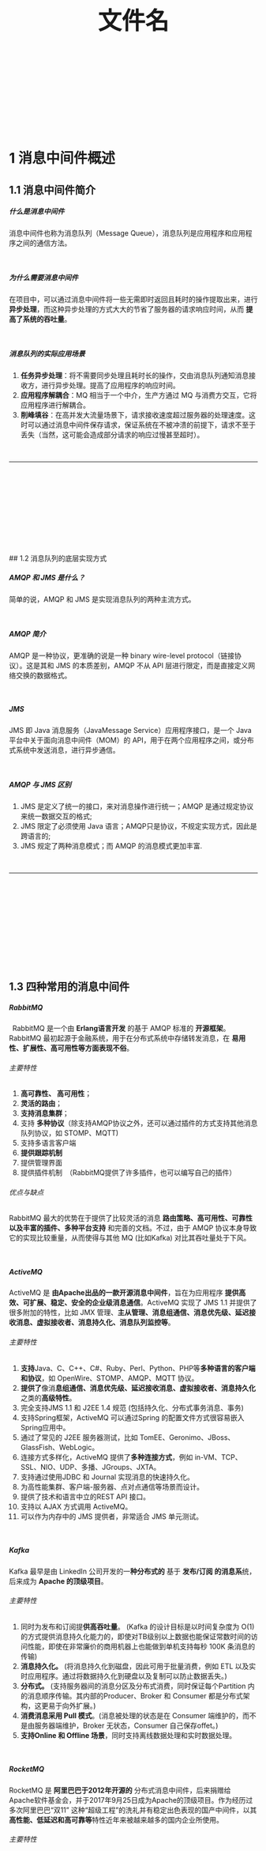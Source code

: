 <div STYLE="page-break-after: always;">
	<br>
    <br>
    <br>
    <br>
    <br>
    <br>
    <br>
    <br>
    <br>
    <br>
	<center><h3><font size="20px">
        文件名
    </font></h3></center>
	<br>
    <br>
    <br>
    <br>
    <br>
    <br>
    <br>
    <br>
    <br>
    <br>
</div>

# 1	消息中间件概述

## 1.1	消息中间件简介

##### 什么是消息中间件

消息中间件也称为消息队列（Message Queue），消息队列是应用程序和应用程序之间的通信方法。

<br>

##### 为什么需要消息中间件

在项目中，可以通过消息中间件将一些无需即时返回且耗时的操作提取出来，进行 **异步处理**，而这种异步处理的方式大大的节省了服务器的请求响应时间，从而 **提高了系统的吞吐量**。

<br>

##### 消息队列的实际应用场景

1. **任务异步处理**：将不需要同步处理且耗时长的操作，交由消息队列通知消息接收方，进行异步处理。提高了应用程序的响应时间。
2. **应用程序解耦合**：MQ 相当于一个中介，生产方通过 MQ 与消费方交互，它将应用程序进行解耦合。
3. **削峰填谷**：在高并发大流量场景下，请求接收速度超过服务器的处理速度。这时可以通过消息中间件保存请求，保证系统在不被冲溃的前提下，请求不至于丢失（当然，这可能会造成部分请求的响应过慢甚至超时）。

<br>

---

<div STYLE="page-break-after: always;"><br>
    <br>
    <br>
    <br>
    <br>
    <br>
    <br>
    <br>
    <br>
    <br></div>
## 1.2	消息队列的底层实现方式

##### AMQP 和 JMS 是什么？

简单的说，AMQP 和 JMS 是实现消息队列的两种主流方式。

<br>

##### AMQP 简介

AMQP 是一种协议，更准确的说是一种 binary wire-level protocol（链接协议）。这是其和 JMS 的本质差别，AMQP 不从 API 层进行限定，而是直接定义网络交换的数据格式。

<br>

##### JMS

JMS 即 Java 消息服务（JavaMessage Service）应用程序接口，是一个 Java 平台中关于面向消息中间件（MOM）的 API，用于在两个应用程序之间，或分布式系统中发送消息，进行异步通信。

<br>

##### AMQP 与 JMS 区别

1. JMS 是定义了统一的接口，来对消息操作进行统一；AMQP 是通过规定协议来统一数据交互的格式;
2. JMS 限定了必须使用 Java 语言；AMQP只是协议，不规定实现方式，因此是跨语言的;
3. JMS 规定了两种消息模式；而 AMQP 的消息模式更加丰富.

<br>

---

<div STYLE="page-break-after: always;"><br>
    <br>
    <br>
    <br>
    <br>
    <br>
    <br>
    <br>
    <br>
    <br></div>

## 1.3	四种常用的消息中间件

##### RabbitMQ

 RabbitMQ 是一个由 **Erlang语言开发** 的基于 AMQP 标准的 **开源框架**。RabbitMQ 最初起源于金融系统，用于在分布式系统中存储转发消息，在 **易用性、扩展性、高可用性等方面表现不俗**。

###### 主要特性

1. **高可靠性、 高可用性**；
2. **灵活的路由**；
3. **支持消息集群**；
4. 支持 **多种协议**（除支持AMQP协议之外，还可以通过插件的方式支持其他消息队列协议，如 STOMP、MQTT)
5. 支持多语言客户端
6. **提供跟踪机制**
7. 提供管理界面
8. 提供插件机制 （RabbitMQ提供了许多插件，也可以编写自己的插件）

###### 优点与缺点

RabbitMQ 最大的优势在于提供了比较灵活的消息 **路由策略、高可用性、可靠性以及丰富的插件、多种平台支持** 和完善的文档。不过，由于 AMQP 协议本身导致它的实现比较重量，从而使得与其他 MQ (比如Kafka) 对比其吞吐量处于下风。

<br>

##### ActiveMQ

ActiveMQ 是 **由Apache出品的一款开源消息中间件**，旨在为应用程序 **提供高效、可扩展、稳定、安全的企业级消息通信**。ActiveMQ 实现了 JMS 1.1 并提供了很多附加的特性，比如 JMX 管理、**主从管理、消息组通信、消息优先级、延迟接收消息、虚拟接收者、消息持久化、消息队列监控等**。

###### 主要特性

1. **支持**Java、C、C++、C#、Ruby、Perl、Python、PHP等**多种语言的客户端和协议**，如 OpenWire、STOMP、AMQP、MQTT 协议。
2. **提供了**像消**息组通信、消息优先级、延迟接收消息、虚拟接收者、消息持久化**之类的**高级特性**。
3. 完全支持JMS 1.1 和 J2EE 1.4 规范 (包括持久化、分布式事务消息、事务)
4. 支持Spring框架，ActiveMQ 可以通过Spring 的配置文件方式很容易嵌入Spring应用中。
5. 通过了常见的 J2EE 服务器测试，比如 TomEE、Geronimo、JBoss、GlassFish、WebLogic。
6. 连接方式多样化，ActiveMQ 提供了**多种连接方式**，例如 in-VM、TCP、SSL、NIO、UDP、多播、JGroups、JXTA。
7. 支持通过使用JDBC 和 Journal 实现消息的快速持久化。
8. 为高性能集群、客户端-服务器、点对点通信等场景而设计。
9. 提供了技术和语言中立的REST API 接口。
10. 支持以 AJAX 方式调用 ActiveMQ。
11. 可以作为内存中的 JMS 提供者，非常适合 JMS 单元测试。

<br>

##### Kafka

Kafka 最早是由 LinkedIn 公司开发的一**种分布式的** 基于 **发布/订阅 的消息系**统，后来成为 **Apache 的顶级项目**。

###### 主要特性

1. 同时为发布和订阅提**供高吞吐量**。 (Kafka 的设计目标是以时间复杂度为 O(1) 的方式提供消息持久化能力的，即使对TB级别以上数据也能保证常数时间的访问性能，即使在非常廉价的商用机器上也能做到单机支持每秒 100K 条消息的传输)
2. **消息持久化。** (将消息持久化到磁盘，因此可用于批量消费，例如 ETL 以及实时应用程序。通过将数据持久化到硬盘以及复制可以防止数据丢失。)
3. **分布式。**   (支持服务器间的消息分区及分布式消费，同时保证每个Partition 内的消息顺序传输。其内部的Producer、Broker 和 Consumer 都是分布式架构，这更易于向外扩展。)
4. **消费消息采用 Pull 模式**。(消息被处理的状态是在 Consumer 端维护的，而不是由服务器端维护，Broker 无状态，Consumer 自己保存offet。)
5. **支持Online 和 Offline 场景**，同时支持离线数据处理和实时数据处理。

<br>

##### RocketMQ

RocketMQ 是 **阿里巴巴于2012年开源的** 分布式消息中间件，后来捐赠给 Apache软件基金会，并于2017年9月25日成为Apache的顶级项目。作为经历过多次阿里巴巴“双11” 这种“超级工程”的洗礼并有稳定出色表现的国产中间件，以其**高性能、低延迟和高可靠等**特性近年来被越来越多的国内企业所使用。

###### 主要特性

1. **具有灵活的可扩展性**：RocketMQ 天然支持集群，其核心四大组件（NameServer、Broker、Producer、Consumer）的每一个都可以在没有单点故障的情况下进行水平扩展。
2. **具有海量消息堆积能力**。 （RocketMQ 采用零拷贝原理实现了超大量消息的堆积能力，据说单机已经可以支持亿级消息堆积，而且在堆积了这么多消息后依然保持写入低延迟。
3. **支持顺序消息**：RocketMQ 可以保证消息消费者按照消息发送的顺序对消息进行消费。顺序消息分为全局有序消息和局部有序消息，一般推荐使用局部有序消息，即生产者通过将某一类消息按顺序发送至同一个队列中来实现。
4. **支持多种消息过滤方式**：消息过滤分为在服务器端过滤和在消费端过滤。在服务器端过滤时可以按照消息消费者的要求进行过滤，优点是减少了不必要的消息传输，缺点是增加了消息服务器的负担，实现相对复杂。消费端过滤则完全由具体应用自定义实现，这种方式更加灵活，缺点是很多无用的消息会被传输给消息消费者。
5. **支持事务消息**：RocketMQ 除支持普通消息、顺序消息之外，还支持事务消息，这个特性对于分布式事务来说提供了另一种解决思路。
6. **支持回溯消费**：回溯消费是指对于消费者已经消费成功的消息，由于业务需求需要重新消费。RocketMQ 支持按照时间回溯消费，时间维度精确到毫秒，可以向前回溯，也可以向后回溯。

<br>

---

<div STYLE="page-break-after: always;"><br>
    <br>
    <br>
    <br>
    <br>
    <br>
    <br>
    <br>
    <br>
    <br></div>

# 2	RabbitMQ

## 2.1	RabbitMQ 的架构设计

##### RabbitMQ 采用的通讯协议

RabbitMQ 底层采用 AMQP 实现。在 mq 领域中，producer 将 msg 发送到 queue，然后 consumer 通过消费 queue，完成 producer 和 consumer 之间的解耦。

rabbitmq 是由 Exchange 决定 msg 应该怎么样发送到目标 queue

<br>

##### 核心概念

1. **Broker**：它提供一种传输服务，它的角色就是维护一条从生产者到消费者的路线，保证数据能按照指定的方式进行传输
2. **Exchange**：消息交换机,它指定消息按什么规则,路由到哪个队列。 
3. **Queue**：消息的载体,每个消息都会被投到一个或多个队列。 
4. **Binding**：绑定，它的作用就是把 exchange 和 queue 按照路由规则绑定起来.
5. **Routing Key**：路由关键字，exchange 根据这个关键字进行消息投递。 
6. **vhost**：虚拟主机,一个 broker 里可以有多个 vhost，用作不同用户的权限分离。
7. **Producer**：消息生产者,就是投递消息的程序. 
8. **Consumer**：消息消费者,就是接受消息的程序. 
9. **Channel**：消息通道,在客户端的每个连接里,可建立多个channel

<br>

##### RabbitMQ 的Exchange

1. **Direct Exchange**：直接匹配，通过 Exchange 名称 + RountingKey 来发送与接收消息；
2. **Fanout Exchange**：广播订阅,向所有的消费者发布消息,但是只有消费者将队列绑定到该路由器才能收到消息，忽略Routing Key；
3. **Topic Exchange**：主题匹配订阅,这里的主题指的是 RoutingKey，RoutingKey 可以采用通配符，如：\* 或 \#，RoutingKey 命名采用 \. 来分隔多个词，只有消息这将队列绑定到该路由器且指定RoutingKey符合匹配规则时才能收到消息；
4. **Headers Exchange**：消息头订阅，消息发布前，为消息定义一个或多个键值对的消息头，然后消费者接收消息同时需要定义类似的键值对请求头：(如：x-mactch=all 或者 x_match=any)，只有请求头与消息头匹配，才能接收消息，忽略 RoutingKey；
5. **默认的exchange**：如果用空字符串去声明一个exchange，那么系统就会使用”amq.direct”这个exchange，我们创建一个 queue 时，默认的都会有一个和新建 queue 同名的 routingKey 绑定到这个默认的 exchange 上去。

<br>

----

<div STYLE="page-break-after: always;"><br>
    <br>
    <br>
    <br>
    <br>
    <br>
    <br>
    <br>
    <br>
    <br></div>
## 2.2	RabbitMQ 如何确保消息发送和消息接收

##### 消息发送确认

###### ConfirmCallback方法

ConfirmCallback 是一个回调接口，消息发送到 Broker 后触发回调，确认消息是否到达 Broker 服务器，**也就是只确认是否正确到达 Exchange 中。**

###### ReturnCallback方法

通过实现 ReturnCallback 接口，启动消息失败返回，此接口是在交换器路由不到队列时触发回调，该方法可以不使用，因为交换器和队列是在代码里绑定的，如果消息成功投递到 Broker 后几乎不存在绑定队列失败，除非你代码写错了。

<br>

##### 消息接收确认

RabbitMQ 消息确认机制（ACK）默认是自动确认的，自动确认会在消息发送给消费者后立即确认，但存在丢失消息的可能，如果消费端消费逻辑抛出异常，假如你用回滚了也只是保证了数据的一致性，但是消息还是丢了，也就是消费端没有处理成功这条消息，那么就相当于丢失了消息。

###### 消息确认的三种模式

1. AcknowledgeMode.NONE：自动确认。
2. AcknowledgeMode.AUTO：根据情况确认。
3. AcknowledgeMode.MANUAL：手动确认。消费者收到消息后，手动调用 Basic.Ack（确认当前消息）、 Basic.Nack（否定当前消息） 、 Basic.Reject（拒绝当前消息） 后，RabbitMQ 收到这些消息后，才认为本次投递完成。

<br>

---

<div STYLE="page-break-after: always;"><br>
    <br>
    <br>
    <br>
    <br>
    <br>
    <br>
    <br>
    <br>
    <br></div>

## 2.3	RabbitMQ 事务消息原理是什么

##### 发送方事务

开启事务，发送多条数据，事务提交或回滚是原子的，要么都提交，要么都回滚

<br>

##### 消费方事务

rabbitmq 的消费行为会触发 queue 中 msg 的是否删除、是否重新放回队列等行为。所以，消费方的 ack 必须手动提交的，且最终确定以事务的提交和回滚决定。

<br>

---

<div STYLE="page-break-after: always;"><br>
    <br>
    <br>
    <br>
    <br>
    <br>
    <br>
    <br>
    <br>
    <br></div>

## 2.4	RabbitMQ死信队列、延时队列分别是什么

##### 什么是死信

队列中的消息被拒绝、或过期后就成为了死信。

<br>

##### 死信队列

死信可以被重新发布到另一个交换器，这个交换器就是 DLX（Dead Letter Exchange，死信交换器），与 DLX 绑定的队列称为死信队列。

<br>

##### 造成死信的原因

1. 信息被拒绝
2. 信息超时
3. 超过了队列的最大长度

<br>

##### 过期消息

在 rabbitmq 中可以通过两种方式设置消息的过期时间：

1. **队列设置**：在队列申明的时候使用 x-message-ttl 参数（单位毫秒）设置过期时间。设置后，该队列中所有的消息都存在相同的过期时间。
2. **单个消息设置**：设置消息属性的 expiration 参数（单位毫秒）的值，每条消息的过期时间都是独立的。

<br>

##### 延迟队列

延迟队列存储的是延迟消息。

###### 什么是延迟消息

延迟消息指的是，当消息被发发布出去之后，并不立即投递给消费者，而是在指定时间之后投递。

###### rabbitMq 中的延迟队列实现

**rabbitMq 没有直接支持延迟队列，可以通过死信队列实现**。

在死信队列中，可以为普通交换器绑定多个消息队列，假设绑定过期时间为5分钟，10分钟和30分钟，3个消息队列，然后为每个消息队列设置DLX，为每个DLX关联一个死信队列。

当消息过期之后，被转存到对应的死信队列中，然后投递给指定的消费者消费。

<br>

---

<div STYLE="page-break-after: always;"><br>
    <br>
    <br>
    <br>
    <br>
    <br>
    <br>
    <br>
    <br>
    <br></div>

# 3	kafka 

## 3.1	kafka 的架构设计

##### 核心概念

###### broker

Kafka 集群包含一个或多个服务器，服务器节点称为 broker：

1. broker存储 topic 的数据。如果某 topic 有 N 个 partition，集群有 N 个 broker，那么每个 broker 存储该 topic 的一个 partition。
2. 如果某 topic 有 N 个 partition，集群有(N+M)个broker，那么其中有N个broker存储该topic的一个partition，剩下的M个broker不存储该topic的partition数据。
3. 如果某 topic 有 N 个 partition，集群中 broker 数目少于N个，那么一个 broker 存储该topic的一个或多个partition。在实际生产环境中，尽量避免这种情况的发生，这种情况容易导致Kafka集群数据不均衡。

###### Topic

每条发布到Kafka集群的消息都有一个类别，这个类别被称为 Topic（类似于数据库的表名）。物理上不同 Topic 的消息分开存储，逻辑上一个Topic的消息虽然保存于一个或多个broker上但用户只需指定消息的Topic即可生产或消费数据而不必关心数据存于何处）

######  Partition

topic中的数据分割为一个或多个partition。每个topic至少有一个partition。每个partition中的数据使用多个segment文件存储。partition中的数据是有序的，不同partition间的数据丢失了数据的顺序。如果topic有多个partition，消费数据时就不能保证数据的顺序。在需要严格保证消息的消费顺序的场景下，需要将partition数目设为1。

###### Leader

每个partition有多个副本，其中有且仅有一个作为Leader，Leader是当前负责数据的读写的partition。

###### Follower

Follower跟随Leader，所有写请求都通过Leader路由，数据变更会广播给所有Follower，Follower与Leader保持数据同步。如果Leader失效，则从Follower中选举出一个新的Leader。当Follower与Leader挂掉、卡住或者同步太慢，leader会把这个follower从“in sync replicas”（ISR）列表中删除，重新创建一个Follower。

###### Producer

生产者即数据的发布者，该角色将消息发布到Kafka的topic中。broker接收到生产者发送的消息后，broker将该消息追加到当前用于追加数据的segment文件中。生产者发送的消息，存储到一个partition中，生产者也可以指定数据存储的partition。

###### Consumer

消费者可以从broker中读取数据。消费者可以消费多个topic中的数据。

###### Consumer Group

每个Consumer属于一个特定的Consumer Group（可为每个Consumer指定group name，若不指定group name则属于默认的group）。这是kafka用来实现一个topic消息的广播（发给所有的consumer）和单播（发给任意一个consumer）的手段。一个topic可以有多个CG。topic的消息会复制-给consumer。如果需要实现广播，只要每个consumer有一个独立的CG就可以了。要实现单播只要所有的consumer在同一个CG。用CG还可以将consumer进行自由的分组而不需要多次发送消息到不同的topic。

###### Offset

kafka的存储文件都是按照offset.kafka来命名，用offset做名字的好处是方便查找。例如你想找位于2049的位置，只要找到2048.kafka的文件即可。当然the first offset就是00000000000.kafka

<br>

##### KAFKA 简介

KAFKA 天生是分布式的，满足 AKF 的 XYZ 轴特点，扩展性，可靠性，高性能是没得说。而且，kafka具备自己的特色，比如动态ISR集合，是在强一致性，过半一致性之外的另一个实现手。

kafka 是由 producer 决定 msg 发送到那个queue

<br>

---

<div STYLE="page-break-after: always;"><br>
    <br>
    <br>
    <br>
    <br>
    <br>
    <br>
    <br>
    <br>
    <br></div>

## 3.2	Kafka 消息丢失的场景有哪些

##### Kafka 消息丢失的三种场景

1. 生产者在生产过程中的消息丢失
2. broker 在故障后的消息丢失
3. 消费者在消费过程中的消息丢失

<br>

##### ACK机制

ack有3个可选值，分别是1，0，-1：

1. ack=0：生产者在生产过程中的消息丢失，简单来说就是，producer发送一次就不再发送了，不管是否发送成功。

2. ack=1：broker在故障后的消息丢失，简单来说就是，producer只要收到一个分区副本成功写入的通知就认为推送消息成功了。这里有一个地方需要注意，这个副本必须是leader副本。只有leader副本成功写入了，producer才会认为消息发送成功。

   注意，ack的默认值就是1。这个默认值其实就是吞吐量与可靠性的一个折中方案。生产上我们可以根据实际情况进行调整，比如如果你要追求高吞吐量，那么就要放弃可靠性。

3. ack=-1：生产侧和存储侧不会丢失数据，简单来说就是，producer只有收到分区内所有副本的成功写入的通知才认为推送消息成功了。

<br>

##### Offset机制

kafka消费者的三种消费语义：

1. at-most-once：最多一次，可能丢数据
2. at-least-once：最少一次，可能重复消费数据
3. exact-once message：精确一次

<br>

---

<div STYLE="page-break-after: always;"><br>
    <br>
    <br>
    <br>
    <br>
    <br>
    <br>
    <br>
    <br>
    <br></div>

## 3.3	kafka customer 的消息获取方式



Kafka最初考虑的问题是，customer应该从brokes拉取消息还是brokers将消息推送到consumer，也就是pull还push。

Kafka遵循了一种大部分消息系统共同的传统的设计：producer将消息推送到broker，consumer从broker拉取消息。

一些消息系统比如Scribe和Apache Flume采用了push模式，将消息推送到下游的consumer。

这样做有好处也有坏处：由broker决定消息推送的速率，对于不同消费速率的consumer就不太好处理了。

消息系统都致力于让consumer以最大的速率最快速的消费消息，但不幸的是，push模式下，当broker推送的速率远大于consumer消费的速率时，consumer恐怕就要崩溃了。

最终Kafka还是选取了传统的pull模式。

Pull模式的另外一个好处是consumer可以自主决定是否批量的从broker拉取数据。

Push模式必须在不知道下游consumer消费能力和消费策略的情况下决定是立即推送每条消息还是缓存之后批量推送。

如果为了避免consumer崩溃而采用较低的推送速率，将可能导致一次只推送较少的消息而造成浪费。

Pull模式下，consumer就可以根据自己的消费能力去决定这些策略。

Pull有个缺点是，如果broker没有可供消费的消息，将导致consumer不断在循环中轮询，直到新消息到达。

为了避免这点，Kafka有个参数可以让consumer阻塞知道新消息到达(当然也可以阻塞知道消息的数量达到某个特定的量这样就可以批量发

<br>

---

<div STYLE="page-break-after: always;"><br>
    <br>
    <br>
    <br>
    <br>
    <br>
    <br>
    <br>
    <br>
    <br></div>

## 3.4	Kafka中zk的作用是什么

Zookeeper是分布式协调，注意它不是数据库

kafka中使用了zookeeper的分布式锁和分布式配置及统一命名的分布式协调解决方案

在kafka的broker集群中的controller的选择，是通过zk的临时节点争抢获得的

brokerID等如果自增的话也是通过zk的节点version实现的全局唯一

kafka中broker中的状态数据也是存储在zk中，不过这里要注意，zk不是数据库，所以存储的属于元数据

而，新旧版本变化中，就把曾经的offset从zk中迁移出了zk

---

<div STYLE="page-break-after: always;"><br>
    <br>
    <br>
    <br>
    <br>
    <br>
    <br>
    <br>
    <br>
    <br></div>

## 3.5	Kafka中高性能如何保障

首先，性能的最大瓶颈依然是IO，这个是不能逾越的鸿沟

虽然，broker在持久化数据的时候已经最大努力的使用了磁盘的顺序读写

更进一步的性能优化是零拷贝的使用，也就是从磁盘日志到消费者客户端的数据传递，因为kafka是mq，对于msg不具备加工处理，所以得以实现

然后就是大多数分布式系统一样，总要做tradeoff，在速度与可用性/可靠性中挣扎

ACK的0，1，-1级别就是在性能和可靠中权衡

<br>

---

<div STYLE="page-break-after: always;"><br>
    <br>
    <br>
    <br>
    <br>
    <br>
    <br>
    <br>
    <br>
    <br></div>

## 3.6	kafka的rebalance机制是什么

##### 消费者分区分配策略

Range 范围分区(默认的)

RoundRobin 轮询分区

Sticky策略

<br>

##### 触发 Rebalance 的时机

Rebalance 的触发条件有3个。

- 组成员个数发生变化。例如有新的 consumer 实例加入该消费组或者离开组。
- 订阅的 Topic 个数发生变化。
- 订阅 Topic 的分区数发生变化。

<br>

##### Coordinator协调过程

消费者如何发现协调者

消费者如何确定分配策略

如果需要再均衡分配策略的影响

<br>

---

<div STYLE="page-break-after: always;"><br>
    <br>
    <br>
    <br>
    <br>
    <br>
    <br>
    <br>
    <br>
    <br></div>

# 附录

##### 参考资料

- 主要参考资料——[2022年最新【Java经典面试题300问】面试必备，查漏补缺；多线程+spring+JVM调优+分布式+redis+算法](https://www.bilibili.com/video/BV15v4y1T7fz?p=80&spm_id_from=pageDriver&vd_source=87ed5edcdc8042ca0c34ee5bbeeda7b3) 发布于 2022/06/29
- [1.1	消息中间件简介](#1.1	消息中间件简介)——[什么是消息中间件](https://juejin.cn/post/6952509198722662407) 发布于 2021/04/18；
- [1.2	消息队列的底层实现方式](#1.2	消息队列的底层实现方式)——[什么是消息中间件](https://juejin.cn/post/6952509198722662407) 发布于 2021/04/18；
- [1.3	四种常用的消息中间件](#1.3	四种常用的消息中间件)——[四种常用消息中间件比较分析(RabbitMQ、ActiveMQ、Kafka、RocketMQ)](https://www.cnblogs.com/JonaLin/p/12673779.html) 发布于 2020/04/10；

<br>

